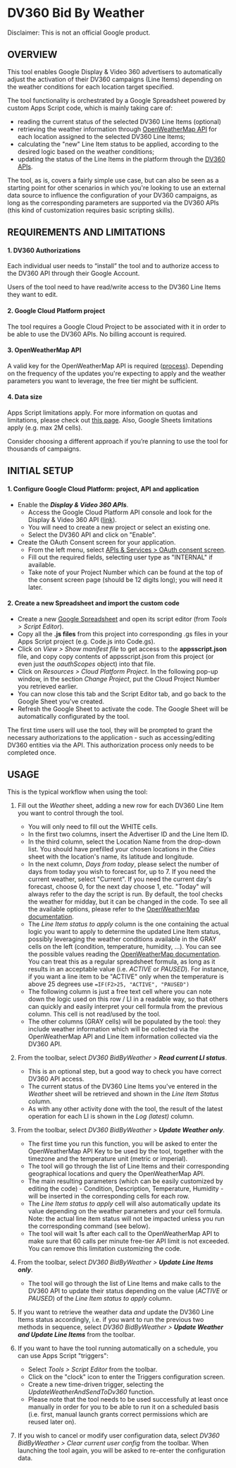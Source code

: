 # DV360 Bid By Weather

Disclaimer: This is not an official Google product.

## OVERVIEW

This tool enables Google Display & Video 360 advertisers to automatically adjust
the activation of their DV360 campaigns (Line Items) depending on the weather
conditions for each location target specified.

The tool functionality is orchestrated by a Google Spreadsheet powered by custom
Apps Script code, which is mainly taking care of:

*   reading the current status of the selected DV360 Line Items (optional)
*   retrieving the weather information through [OpenWeatherMap
    API](http://openweathermap.org/api) for each location assigned to the
    selected DV360 Line Items;
*   calculating the "new" Line Item status to be applied, according to the
    desired logic based on the weather conditions;
*   updating the status of the Line Items in the platform through the [DV360
    APIs](https://developers.google.com/display-video/api/reference/rest).

The tool, as is, covers a fairly simple use case, but can also be seen as a
starting point for other scenarios in which you're looking to use an external
data source to influence the configuration of your DV360 campaigns, as long as
the corresponding parameters are supported via the DV360 APIs (this kind of
customization requires basic scripting skills).

## REQUIREMENTS AND LIMITATIONS

#### 1. DV360 Authorizations

Each individual user needs to “install” the tool and to authorize access to the
DV360 API through their Google Account.

Users of the tool need to have read/write access to the DV360 Line Items they
want to edit.

#### 2. Google Cloud Platform project

The tool requires a Google Cloud Project to be associated with it in order to be
able to use the DV360 APIs. No billing account is required.

#### 3. OpenWeatherMap API

A valid key for the OpenWeatherMap API is required ([process](https://openweathermap.org/guide#how)).
Depending on the frequency of the updates you're expecting to apply and the
weather parameters you want to leverage, the free tier might be sufficient.

#### 4. Data size

Apps Script limitations apply. For more information on quotas and limitations,
please check out [this
page](https://developers.google.com/apps-script/guides/services/quotas).
Also, Google Sheets limitations apply (e.g. max 2M cells).

Consider choosing a different approach if you’re planning to use the tool for
thousands of campaigns.

## INITIAL SETUP

#### 1. Configure Google Cloud Platform: project, API and application

-   Enable the _**Display & Video 360 APIs**_.
    -   Access the Google Cloud Platform API console and look for the Display &
        Video 360 API ([link](https://console.developers.google.com/apis/library?organizationId=0&q=display%20video)).
    -   You will need to create a new project or select an existing one.
    -   Select the DV360 API and click on "Enable".
-   Create the OAuth Consent screen for your application.
    -   From the left menu, select [APIs & Services > OAuth consent
        screen](https://console.developers.google.com/apis/credentials/consent).
    -   Fill out the required fields, selecting user type as "INTERNAL" if
        available.
    -   Take note of your Project Number which can be found at the top of the
        consent screen page (should be 12 digits long); you will need it later.

#### 2. Create a new Spreadsheet and import the custom code

-   Create a new [Google Spreadsheet](http://sheets.new/) and open its
    script editor (from _Tools > Script Editor_).
-   Copy all the **.js files** from this project into corresponding .gs files in
    your Apps Script project (e.g. Code.js into Code.gs).
-   Click on _View > Show manifest file_ to get access to the
    **appsscript.json** file, and copy copy contents of appsscript.json from
    this project (or even just the _oauthScopes_ object) into that file.
-   Click on _Resources > Cloud Platform Project_. In the following pop-up
    window, in the section _Change Project_, put the Cloud Project Number you
    retrieved earlier.
-   You can now close this tab and the Script Editor tab, and
    go back to the Google Sheet you've created.
-   Refresh the Google Sheet to activate the code. The Google Sheet will be
    automatically configurated by the tool.

The first time users will use the tool, they will be prompted to grant the
necessary authorizations to the application - such as accessing/editing DV360
entities via the API. This authorization process only needs to be completed
once.

## USAGE

This is the typical workflow when using the tool:

1.  Fill out the _Weather_ sheet, adding a new row for each DV360 Line Item you
    want to control through the tool.
    -   You will only need to fill out the WHITE cells.
    -   In the first two columns, insert the Advertiser ID and the Line Item ID.
    -   In the third column, select the Location Name from the drop-down list.
        You should have prefilled your chosen locations in the _Cities_ sheet
        with the location's name, its latitude and longitude.
    -   In the next column, _Days from today_, please select the number of days
        from today you wish to forecast for, up to 7. If you need the current
        weather, select "Current". If you need the current day's forecast,
        choose 0, for the next day choose 1, etc.
        "Today" will always refer to the day the script is run. By default, the
        tool checks  the weather for midday, but it can be changed in the code.
        To see all the available options, please refer to the [OpenWeatherMap
        documentation](https://openweathermap.org/api/one-call-api).
    -   The _Line Item status to apply_ column is the one containing the actual
        logic you want to apply to determine the updated Line Item status,
        possibly leveraging the weather conditions available in the GRAY cells
        on the left (condition, temperature, humidity, ...). You can see the
        possible values reading the [OpenWeatherMap
        documentation](https://openweathermap.org/api/one-call-api). You can
        treat this as a regular spreadsheet formula, as long as it results in
        an acceptable value (i.e. _ACTIVE_ or _PAUSED_). For instance, if you
        want a line item to be "ACTIVE" only when the temperature is above 25
        degrees use
        ```=IF(F2>25, "ACTIVE", "PAUSED")```
    -   The following column is just a free text cell where you can note down
        the logic used on this row / LI in a readable way, so that others can
        quickly and easily interpret your cell formula from the previous column.
        This cell is not read/used by the tool.
    -   The other columns (GRAY cells) will be populated by the tool: they
        include weather information which will be collected via the
        OpenWeatherMap API and Line Item information collected via the DV360
        API.

2.  From the toolbar, select _DV360 BidByWeather > **Read current LI status**_.
    -   This is an optional step, but a good way to check you have correct DV360
        API access.
    -   The current status of the DV360 Line Items you've entered in the
        _Weather_ sheet will be retrieved and shown in the _Line Item Status_
        column.
    -   As with any other activity done with the tool, the result of the latest
        operation for each LI is shown in the _Log (latest)_ column.

3.  From the toolbar, select _DV360 BidByWeather > **Update Weather only**_.
    -   The first time you run this function, you will be asked to enter the
        OpenWeatherMap API Key to be used by the tool, together with the
        timezone and the temperature unit (metric or imperial).
    -   The tool will go through the list of Line Items and their corresponding
        geographical locations and query the OpenWeatherMap API.
    -   The main resulting parameters (which can be easily customized by editing
        the code) - Condition, Description, Temperature, Humidity - will be
        inserted in the corresponding cells for each row.
    -   The _Line Item status to apply_ cell will also automatically update its
        value depending on the weather parameters and your cell formula.
        Note: the actual line item status will not be impacted unless you run
        the corresponding command (see below).
    -   The tool will wait 1s after each call to the OpenWeatherMap API to make
        sure that 60 calls per minute free-tier API limit is not exceeded. You
        can remove this limitation customizing the code.

4. From the toolbar, select _DV360 BidByWeather > **Update Line Items only**_.
    -   The tool will go through the list of Line Items and make calls to the
        DV360 API to update their status depending on the value (_ACTIVE_ or
        _PAUSED_) of the _Line Item status to apply_ column.

5. If you want to retrieve the weather data _and_ update the DV360 Line Items
    status accordingly, i.e. if you want to run the previous two methods
    in sequence, select _DV360 BidByWeather > **Update Weather and Update Line
    Items**_ from the toolbar.

6. If you want to have the tool running automatically on a schedule, you can use
   Apps Script "triggers":
    -   Select _Tools > Script Editor_ from the toolbar.
    -   Click on the "clock" icon to enter the Triggers configuration screen.
    -   Create a new time-driven trigger, selecting the
        _UpdateWeatherAndSendToDv360_ function.
    -   Please note that the tool needs to be used successfully at least once
        manually in order for you to be able to run it on a scheduled basis
        (i.e. first, manual launch grants correct permissions which are reused
        later on).

7. If you wish to cancel or modify user configuration data, select
   _DV360 BidByWeather > Clear current user config_ from the
    toolbar. When launching the tool again, you will be asked to re-enter the
    configuration data.
